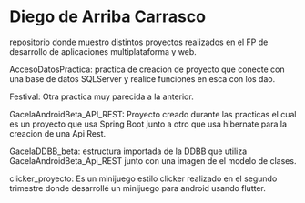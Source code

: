 # Diego de Arriba Carrasco
 repositorio donde muestro distintos proyectos realizados en el FP de desarrollo de aplicaciones multiplataforma y web.
 
AccesoDatosPractica: practica de creacion de proyecto que conecte con una base de datos SQLServer y realice funciones en esca con los dao.

Festival: Otra practica muy parecida a la anterior.

GacelaAndroidBeta_API_REST: Proyecto creado durante las practicas el cual es un proyecto que usa Spring Boot junto a otro que usa hibernate para la creacion de una Api Rest.

GacelaDDBB_beta: estructura importada de la DDBB que utiliza GacelaAndroidBeta_Api_REST junto con una imagen de el modelo de clases.

clicker_proyecto: Es un minijuego estilo clicker realizado en el segundo trimestre donde desarrollé un minijuego para android usando flutter.
